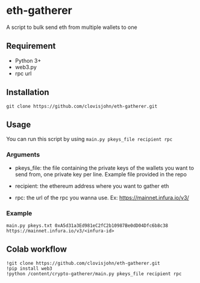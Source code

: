 # eth-gatherer
A script to bulk send eth from multiple wallets to one

## Requirement
* Python 3+
* web3.py
* rpc url


## Installation
```
git clone https://github.com/clovisjohn/eth-gatherer.git
```


## Usage
You can run this script by using `main.py pkeys_file recipient rpc`

### Arguments
- pkeys_file: the file containing the private keys of the wallets you want to send from, one private key per line. Example file provided in the repo


- recipient: the ethereum address where you want to gather eth

- rpc: the url of the rpc you wanna use. Ex: https://mainnet.infura.io/v3/<infura-id>
  
               
### Example

```
main.py pkeys.txt 0xA5d31a3Ed981eC2fC2b10987Be0dD04Dfc6b8c38 https://mainnet.infura.io/v3/<infura-id>
```

## Colab workflow
```
!git clone https://github.com/clovisjohn/eth-gatherer.git
!pip install web3
!python /content/crypto-gatherer/main.py pkeys_file recipient rpc
